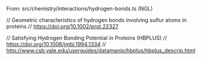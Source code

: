 From: src/chemistry/interactions/hydrogen-bonds.ts (NGL)

// Geometric characteristics of hydrogen bonds involving sulfur atoms in proteins
// https://doi.org/10.1002/prot.22327

// Satisfying Hydrogen Bonding Potential in Proteins (HBPLUS)
// https://doi.org/10.1006/jmbi.1994.1334
// http://www.csb.yale.edu/userguides/datamanip/hbplus/hbplus_descrip.html


